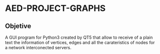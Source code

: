 # AED-PROJECT-GRAPHS

## Objetive

A GUI program for Python3 created by QT5 that allow to receive 
of a plain text the information of vertices, edges and all the 
carateristics of nodes for a network interconected servers. 